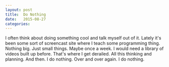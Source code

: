 ```yaml
---
layout: post
title:  Do Nothing
date:   2015-08-27
categories:
---
```


I often think about doing something cool and talk myself out of it. Lately it's been some sort of screencast site where I teach some programming thing. Nothing big. Just small things. Maybe once a week. I would need a library of videos built up before.  That's where I get derailed. All this thinking and planning. And then. I do nothing. Over and over again. I do nothing.
